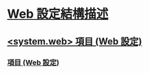 # [Web 設定結構描述](index.md)
## [<system.web> 項目 (Web 設定)](system-web-element-web-settings.md)
### [<applicationPool> 項目 (Web 設定)](applicationpool-element-web-settings.md)
